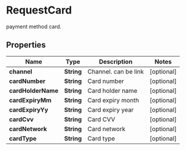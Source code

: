 

# RequestCard

payment method card.

## Properties

| Name | Type | Description | Notes |
|------------ | ------------- | ------------- | -------------|
|**channel** | **String** | Channel. can be link |  [optional] |
|**cardNumber** | **String** | Card number |  [optional] |
|**cardHolderName** | **String** | Card holder name |  [optional] |
|**cardExpiryMm** | **String** | Card expiry month |  [optional] |
|**cardExpiryYy** | **String** | Card expiry year |  [optional] |
|**cardCvv** | **String** | Card CVV |  [optional] |
|**cardNetwork** | **String** | Card network |  [optional] |
|**cardType** | **String** | Card type |  [optional] |



